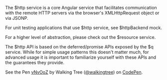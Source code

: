 The $http service is a core Angular service that facilitates communication with the remote HTTP servers via the browser's XMLHttpRequest object or via JSONP.

For unit testing applications that use $http service, see $httpBackend mock.

For a higher level of abstraction, please check out the $resource service.

The $http API is based on the deferred/promise APIs exposed by the $q service. While for simple usage patterns this doesn't matter much, for advanced usage it is important to familiarize yourself with these APIs and the guarantees they provide.

<p data-height="268" data-theme-id="0" data-slug-hash="vNvOoZ" data-default-tab="result" data-user="walkingtree" class='codepen'>See the Pen <a href='http://codepen.io/walkingtree/pen/vNvOoZ/'>vNvOoZ</a> by Walking Tree (<a href='http://codepen.io/walkingtree'>@walkingtree</a>) on <a href='http://codepen.io'>CodePen</a>.</p>
<script async src="//assets.codepen.io/assets/embed/ei.js"></script>
